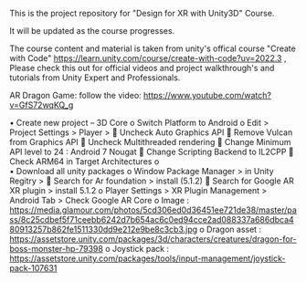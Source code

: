 This is the project repository for "Design for XR with Unity3D" Course.

It will be updated as the course progresses.

The course content and material is taken from unity's offical course "Create with Code" https://learn.unity.com/course/create-with-code?uv=2022.3 , Please check this out for official videos and project walkthrough's and tutorials from Unity Expert and Professionals.


AR Dragon Game:
follow the video: https://www.youtube.com/watch?v=GfS72wqKQ_g

•	Create new project – 3D Core
o	Switch Platform to Android
o	Edit > Project Settings > Player >
	Uncheck Auto Graphics API
	Remove Vulcan from Graphics API
	Uncheck Multithreaded rendering
	Change Minimum API level to 24 : Android 7 Nougat
	Change Scripting Backend to IL2CPP
	Check ARM64 in Target Architectures
o	
•	Download all unity packages
o	Window Package Manager  > in Unity Regitry > 
	Search for  Ar foundation > install (5.1.2)
	Search  for Google AR XR plugin > install 5.1.2
o	Player Settings > XR Plugin Management > Android Tab > Check Google AR Core
o	Image : https://media.glamour.com/photos/5cd306ed0d36451ee721de38/master/pass/8c25cdbef5f71ceebb6242d7b654ac6c0ed94cce2ad088337a686dbca480913257b862fe1511330dd9e212e9be8c3cb3.jpg
o	Dragon asset : https://assetstore.unity.com/packages/3d/characters/creatures/dragon-for-boss-monster-hp-79398
o	Joystick pack : https://assetstore.unity.com/packages/tools/input-management/joystick-pack-107631
